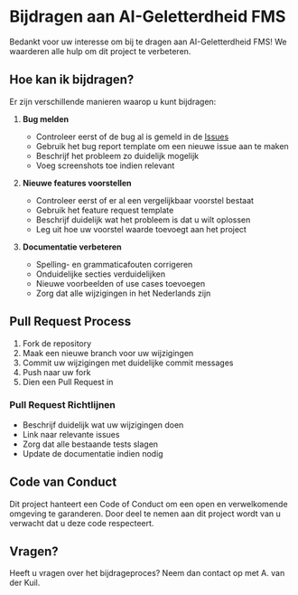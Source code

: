 # Bijdragen aan AI-Geletterdheid FMS

Bedankt voor uw interesse om bij te dragen aan AI-Geletterdheid FMS! We waarderen alle hulp om dit project te verbeteren.

## Hoe kan ik bijdragen?

Er zijn verschillende manieren waarop u kunt bijdragen:

1. **Bug melden**
   - Controleer eerst of de bug al is gemeld in de [Issues](https://github.com/hva-fms/Ai-Geletterdheid-FMS/issues)
   - Gebruik het bug report template om een nieuwe issue aan te maken
   - Beschrijf het probleem zo duidelijk mogelijk
   - Voeg screenshots toe indien relevant

2. **Nieuwe features voorstellen**
   - Controleer eerst of er al een vergelijkbaar voorstel bestaat
   - Gebruik het feature request template
   - Beschrijf duidelijk wat het probleem is dat u wilt oplossen
   - Leg uit hoe uw voorstel waarde toevoegt aan het project

3. **Documentatie verbeteren**
   - Spelling- en grammaticafouten corrigeren
   - Onduidelijke secties verduidelijken
   - Nieuwe voorbeelden of use cases toevoegen
   - Zorg dat alle wijzigingen in het Nederlands zijn

## Pull Request Process

1. Fork de repository
2. Maak een nieuwe branch voor uw wijzigingen
3. Commit uw wijzigingen met duidelijke commit messages
4. Push naar uw fork
5. Dien een Pull Request in

### Pull Request Richtlijnen

- Beschrijf duidelijk wat uw wijzigingen doen
- Link naar relevante issues
- Zorg dat alle bestaande tests slagen
- Update de documentatie indien nodig

## Code van Conduct

Dit project hanteert een Code of Conduct om een open en verwelkomende omgeving te garanderen. Door deel te nemen aan dit project wordt van u verwacht dat u deze code respecteert.

## Vragen?

Heeft u vragen over het bijdrageproces? Neem dan contact op met A. van der Kuil. 